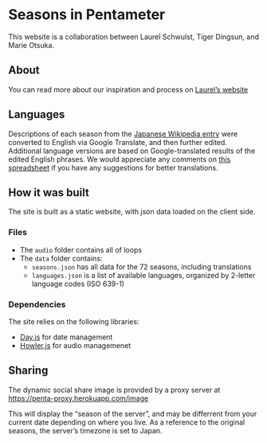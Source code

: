 # Seasons in Pentameter

This website is a collaboration between Laurel Schwulst, Tiger Dingsun, and Marie Otsuka.

## About
You can read more about our inspiration and process on [Laurel’s website](writings.laurel.world/seasons-in-motion/)

## Languages
Descriptions of each season from the [Japanese Wikipedia entry](https://ja.wikipedia.org/wiki/%E4%B8%83%E5%8D%81%E4%BA%8C%E5%80%99) were converted to English via Google Translate, and then further edited. Additional language versions are based on Google-translated results of the edited English phrases. We would appreciate any comments on [this spreadsheet](https://docs.google.com/spreadsheets/d/1d4N9fETwsFQEJjlt6dW0xDTpplRdwrYduZziOfRbN1w/edit#gid=0) if you have any suggestions for better translations.

## How it was built
The site is built as a static website, with json data loaded on the client side.

### Files
- The `audio` folder contains all of loops
- The `data` folder contains:
	- `seasons.json` has all data for the 72 seasons, including translations
	- `languages.json` is a list of available languages, organized by 2-letter language codes (ISO 639-1)

### Dependencies
The site relies on the following libraries:
- [Day.js](https://day.js.org/) for date management
- [Howler.js](https://howlerjs.com/) for audio managemenet

## Sharing
The dynamic social share image is provided by a proxy server at
https://penta-proxy.herokuapp.com/image

This will display the “season of the server”, and may be differrent from your current date depending on where you live. As a reference to the original seasons, the server’s timezone is set to Japan.
